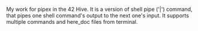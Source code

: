 My work for pipex in the 42 Hive.
It is a version of shell pipe ('|') command, that pipes one shell command's output to the next one's input.
It supports multiple commands and here_doc files from terminal.

